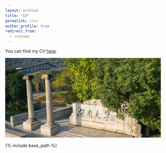 ```yaml
---
layout: archive
title: "CV"
permalink: /cv/
author_profile: true
redirect_from:
  - /resume
---
```



You can find my CV [here](https://mingzhi361.github.io/files/Mingzhi_CV.pdf). 

[![Hunan University](/images/Hunan_University.png "Hunan University")](https://news.hnu.edu.cn/zt/zzjsn.htm)

{% include base_path %}
